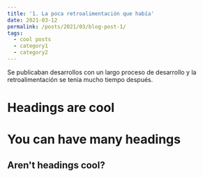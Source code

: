 ```yaml
---
title: '1. La poca retroalimentación que había'
date: 2021-03-12
permalink: /posts/2021/03/blog-post-1/
tags:
  - cool posts
  - category1
  - category2
---
```


Se publicaban desarrollos con un largo proceso de desarrollo y la retroalimentación se tenia mucho tiempo después.

Headings are cool
======

You can have many headings
======

Aren't headings cool?
------